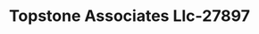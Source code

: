 ---
f_zip-code: 6704
f_state-code: CT
title: Topstone Associates Llc-27897
f_phone: 203-757-2500
f_city-only: Huntingdon Ave Waterbur
f_address: 1101 Huntingdon Ave Waterbur
f_location-unique-id: '27897'
slug: topstone-associates-llc-27897
updated-on: '2024-05-30T13:46:58.046Z'
created-on: '2024-05-30T13:36:59.803Z'
published-on: '2024-05-30T13:54:32.469Z'
f_city-state: cms/city/huntingdon-ave-waterbur-ct.md
f_company: cms/company/topstone-associates-llc.md
f_state: cms/state/connecticut.md
layout: '[payday-loan].html'
tags: payday-loan
---
